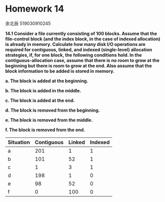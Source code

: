 # Homework 14

余北辰 519030910245



**14.1 Consider a file currently consisting of 100 blocks. Assume that the file-control block (and the index block, in the case of indexed allocation) is already in memory. Calculate how many disk I/O operations are required for contiguous, linked, and indexed (single-level) allocation strategies, if, for one block, the following conditions hold. In the contiguous-allocation case, assume that there is no room to grow at the beginning but there is room to grow at the end. Also assume that the block information to be added is stored in memory.**

**a. The block is added at the beginning.**

**b. The block is added in the middle.**

**c. The block is added at the end.**

**d. The block is removed from the beginning.**

**e. The block is removed from the middle.**

**f. The block is removed from the end.**





| Situation | Contiguous | Linked | Indexed |
| --------- | ---------- | ------ | ------- |
| a         | 201        | 1      | 1       |
| b         | 101        | 52     | 1       |
| c         | 1          | 3      | 1       |
| d         | 198        | 1      | 0       |
| e         | 98         | 52     | 0       |
| f         | 0          | 100    | 0       |

